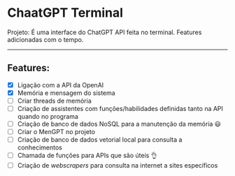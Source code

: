 # ChaatGPT Terminal

Projeto: É uma interface do ChatGPT API feita no terminal. Features adicionadas com o tempo.

---
## Features:

- [X] Ligação com a API da OpenAI
- [X] Memória e mensagem do sistema
- [ ] Criar threads de memória
- [ ] Criação de assistentes com funções/habilidades definidas tanto na API quando no programa
- [ ] Criação de banco de dados NoSQL para a manutenção da memória 😃
- [ ] Criar o MenGPT no projeto
- [ ] Criação de banco de dados vetorial local para consulta a conhecimentos
- [ ] Chamada de funções para APIs que são úteis 👌
- [ ] Criação de *webscrapers* para consulta na internet a sites específicos
